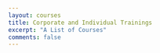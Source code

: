```yaml
---
layout: courses
title: Corporate and Individual Trainings
excerpt: "A List of Courses"
comments: false
---
```

